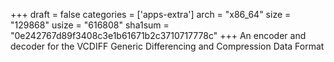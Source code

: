 +++
draft = false
categories = ['apps-extra']
arch = "x86_64"
size = "129868"
usize = "616808"
sha1sum = "0e242767d89f3408c3e1b61671b2c3710717778c"
+++
An encoder and decoder for the VCDIFF Generic Differencing and Compression Data Format